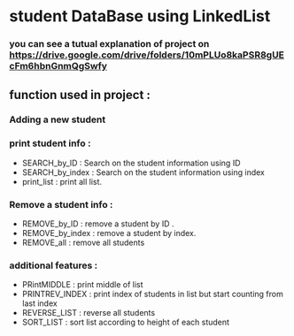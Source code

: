 # student DataBase using  LinkedList
### you can see a tutual explanation of project on https://drive.google.com/drive/folders/10mPLUo8kaPSR8gUEcFm6hbnGnmQgSwfy


## function used in project :
### Adding a new student



### print student info :

* SEARCH_by_ID : Search on the student information using ID
* SEARCH_by_index : Search on the student information using index
* print_list : print all list.

### Remove a student info :

*  REMOVE_by_ID : remove a student by ID .
*  REMOVE_by_index : remove a student by index.
*  REMOVE_all : remove all students


 ### additional features :

* PRintMIDDLE : print middle of list
* PRINTREV_INDEX : print index of students in list but start counting from last index
* REVERSE_LIST  : reverse all students 
* SORT_LIST  : sort list according to height of each student 